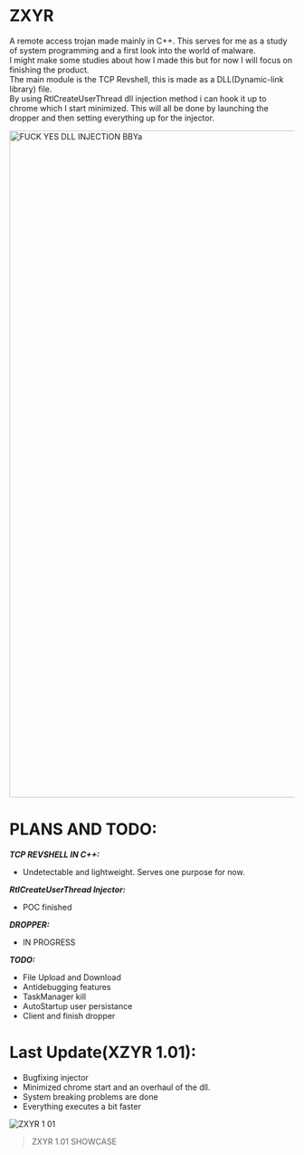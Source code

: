 # ZXYR
A remote access trojan made mainly in C++. This serves for me as a study of system programming and a first look into the world of malware.\
I might make some studies about how I made this but for now I will focus on finishing the product.\
The main module is the TCP Revshell, this is made as a DLL(Dynamic-link library) file.\
By using RtlCreateUserThread dll injection method i can hook it up to chrome which I start minimized. This will all be done by launching the dropper and then setting everything up for the injector.

<img width="1178" alt="FUCK YES DLL INJECTION BBYa" src="https://user-images.githubusercontent.com/86436966/159288532-0cb83554-0ac0-4ced-84c4-6a5d62f8aeda.png">


# PLANS AND TODO:
***TCP REVSHELL IN C++:***
- Undetectable and lightweight. Serves one purpose for now.

***RtlCreateUserThread Injector:***
- POC finished

***DROPPER:***
- IN PROGRESS

***TODO:***
- File Upload and Download
- Antidebugging features
- TaskManager kill
- AutoStartup user persistance
- Client and finish dropper

# Last Update(XZYR 1.01):
- Bugfixing injector
- Minimized chrome start and an overhaul of the dll.
- System breaking problems are done
- Everything executes a bit faster

![ZXYR 1 01](https://user-images.githubusercontent.com/86436966/159282869-d1c4382d-c867-4014-921f-c10ffe46a047.gif)
> ZXYR 1.01 SHOWCASE

